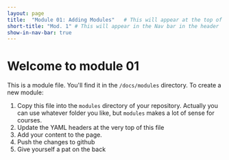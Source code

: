 ```yaml
---
layout: page
title:  "Module 01: Adding Modules"   # This will appear at the top of the page
short-title: "Mod. 1" # This will appear in the Nav bar in the header
show-in-nav-bar: true
---
```


# Welcome to module 01

This is a module file. You'll find it in the `/docs/modules` directory.
To create a new module:
1. Copy this file into the `modules` directory of your repository. Actually you can use whatever folder you like, but `modules` makes a lot of sense for courses.
2. Update the YAML headers at the very top of this file
3. Add your content to the page.
4. Push the changes to github
5. Give yourself a pat on the back

